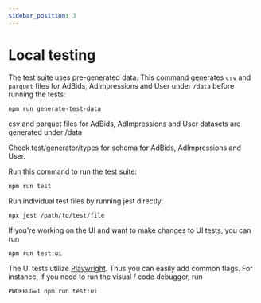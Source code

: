 ```yaml
---
sidebar_position: 3
---
```


# Local testing
The test suite uses pre-generated data. This command generates `csv` and `parquet` files for AdBids, AdImpressions and User under `/data` before running the tests:
  
```
npm run generate-test-data
```
csv and parquet files for AdBids, AdImpressions and User datasets are generated under /data

Check test/generator/types for schema for AdBids, AdImpressions and User.

Run this command to run the test suite:

```
npm run test
```

Run individual test files by running jest directly:

```
npx jest /path/to/test/file
```

If you're working on the UI and want to make changes to UI tests, you can run

```
npm run test:ui
```
  
The UI tests utilize [Playwright](https://github.com/microsoft/playwright/blob/main/LICENSE). Thus you can easily add common flags. For instance, if you need to run the visual / code debugger, run

```
PWDEBUG=1 npm run test:ui
```